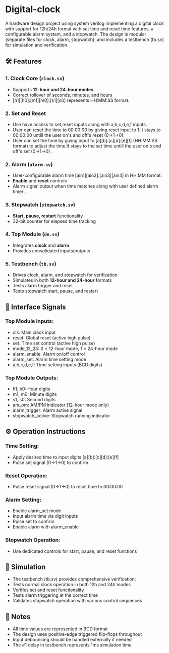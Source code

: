 # Digital-clock
A hardware design project using system verilog implementing a digital clock with support for 12h/24h format with set time and reset time features, a configurable alarm system, and a stopwatch. The design is modular (separate files for clock, alarm, stopwatch), and includes a testbench (tb.sv) for simulation and verification.


## 🛠 Features
### 1. Clock Core (`clock.sv`)
- Supports **12-hour and 24-hour modes**  
- Correct rollover of seconds, minutes, and hours
- [h1][h0]:[m1][m0]:[s1][s0]  represents HH:MM:SS format.
### 2. Set and Reset 
-  Use have access to set,reset inputs along with a,b,c,d,e,f inputs.
-  User can reset the time to 00:00:00 by giving reset input to 1.It stays to 00:00:00 untill the user on's and off's reset (0->1->0).
-  User can set the time by giving input to [a][b]:[c][d]:[e][f] (HH:MM:SS format) to adjust the time.It stays to the set time untill the user on's and off's set (0->1->0) .
### 2. Alarm (`alarm.sv`)
- User-configurable alarm time [ain1][ain2]:[ain3][ain4] in HH:MM format.
- **Enable** and **reset** controls  
- Alarm signal output when time matches along with user defined alarm timer .  

### 3. Stopwatch (`stopwatch.sv`)
- **Start, pause, restart** functionality  
- 32-bit counter for elapsed time tracking   

### 4. Top Module (`de.sv`)
- Integrates **clock** and **alarm**  
- Provides consolidated inputs/outputs  

### 5. Testbench (`tb.sv`)
- Drives clock, alarm, and stopwatch for verification  
- Simulates in both **12-hour and 24-hour** formats  
- Tests alarm trigger and reset  
- Tests stopwatch start, pause, and restart


## 🔌 Interface Signals
### Top Module Inputs:
- clk: Main clock input
- reset: Global reset (active high pulse)
- set: Time set control (active high pulse)
- mode_12_24: 0 = 12-hour mode, 1 = 24-hour mode
- alarm_enable: Alarm on/off control
- alarm_set: Alarm time setting mode
- a,b,c,d,e,f: Time setting inputs (BCD digits)
### Top Module Outputs:
- h1, h0: Hour digits
- m1, m0: Minute digits
- s1, s0: Second digits
- am_pm: AM/PM indicator (12-hour mode only)
- alarm_trigger: Alarm active signal
- stopwatch_active: Stopwatch running indicator

## ⚙️ Operation Instructions
### Time Setting:
- Apply desired time to input digits [a][b]:[c][d]:[e][f]
- Pulse set signal (0→1→0) to confirm
### Reset Operation:
- Pulse reset signal (0→1→0) to reset time to 00:00:00
### Alarm Setting:
- Enable alarm_set mode
- Input alarm time via digit inputs
- Pulse set to confirm
- Enable alarm with alarm_enable
### Stopwatch Operation:
- Use dedicated controls for start, pause, and reset functions
## 🔄 Simulation
- The testbench (tb.sv) provides comprehensive verification:
- Tests normal clock operation in both 12h and 24h modes
- Verifies set and reset functionality
- Tests alarm triggering at the correct time
- Validates stopwatch operation with various control sequences

## 📝 Notes
- All time values are represented in BCD format
- The design uses positive-edge triggered flip-flops throughout
- Input debouncing should be handled externally if needed
- The #1 delay in testbench represents 1ms simulation time
